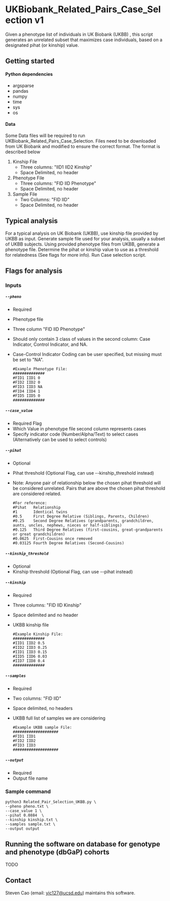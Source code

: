 # UKBiobank_Related_Pairs_Case_Selection v1
Given a phenotype list of individuals in UK Biobank (UKBB) , this script generates an unrelated subset that maximizes case individuals, based on a designated pihat (or kinship) value.

## Getting started

#### Python dependencies
- argsparse
- pandas
- numpy
- time
- sys
- os

#### Data
Some Data files will be required to run UKBiobank_Related_Pairs_Case_Selection. Files need to be downloaded from UK Biobank and modified to ensure the correct format.
The format is described below

1. Kinship File
   - Three columns: "IID1 IID2 Kinship"
   - Space Delimited, no header
2. Phenotype File
   - Three columns: "FID IID Phenotype"
   - Space Delimited, no header
3. Sample File
   - Two Columns: "FID IID"
   - Space Delimited, no header

## Typical analysis
For a typical analysis on UK Biobank (UKBB), use kinship file provided by UKBB as input. Generate sample file used for your analysis, usually a subset of UKBB subjects. Using provided phenotype files from UKBB, generate a phenotype file. Determine the pihat or kinship value to use as a threshold for relatedness (See flags for more info). Run Case selection script.


## Flags for analysis
### Inputs

##### `--pheno` 
   - Required
   - Phenotype file 
   - Three column "FID IID Phenotype"  
   - Should only contain 3 class of values in the second column: Case Indicator, Control Indicator, and NA. 
   - Case-Control Indicator Coding can be user specified, but missing must be set to "NA".


         #Example Phenotype File:
         ##############
         #FID1 IID1 0
         #FID2 IID2 0
         #FID3 IID3 NA
         #FID4 IID4 1
         #FID5 IID5 0
         ##############


##### `--case_value`
   - Required Flag
   - Which Value in phenotype file second column represents cases
   - Specify indicator code (Number/Alpha/Text) to select cases (Alternatively can be used to select controls)


##### `--pihat`
   - Optional
   - Pihat threshold (Optional Flag, can use --kinship_threshold instead)
   - Note: Anyone pair of relationship below the chosen pihat threshold will be considered unrelated. Pairs that are above the chosen pihat threshold are considered related.

         #For reference:
         #Pihat   Relationship
         #1       Identical twins
         #0.5     First Degree Relative (Siblings, Parents, Children)
         #0.25    Second Degree Relatives (grandparents, grandchildren, aunts, uncles, nephews, nieces or half-siblings)
         #0.125   Third Degree Relatives (first-cousins, great-grandparents or great grandchildren)
         #0.0625  First-Cousins once removed
         #0.03125 Fourth Degree Relatives (Second-Cousins)


##### `--kinship_threshold`
   - Optional
   - Kinship threshold (Optional Flag, can use --pihat instead)


##### `--kinship`
   - Required
   - Three columns: "FID IID Kinship"
   - Space delimited and no header
   - UKBB kinship file

         #Example Kinship File:
         ##############
         #IID1 IID2 0.5
         #IID2 IID3 0.25
         #IID1 IID3 0.15
         #IID5 IID6 0.03
         #IID7 IID8 0.4
         ##############


##### `--samples`
   - Required
   - Two columns: "FID IID"
   - Space delimited, no headers
   - UKBB full list of samples we are considering 

         #Example UKBB sample File:
         ####################
         #FID1 IID1
         #FID2 IID2
         #FID3 IID3
         ####################


##### `--output`
   - Required
   - Output file name

### Sample command
```
python3 Related_Pair_Selection_UKBB.py \
--pheno pheno.txt \
--case_value 1 \
--pihat 0.0884  \
--kinship kinship.txt \
--samples sample.txt \
--output output
```

## Running the software on database for genotype and phenotype (dbGaP) cohorts
TODO

## Contact
Steven Cao (email: yic127@ucsd.edu) maintains this software.
